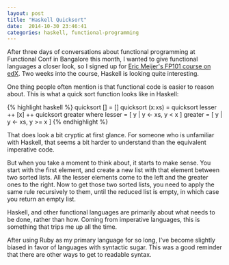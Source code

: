 ```yaml
---
layout: post
title: "Haskell Quicksort"
date:  2014-10-30 23:46:41
categories: haskell, functional-programming
---
```


After three days of conversations about functional programming at Functional Conf in Bangalore this month, I wanted to give functional languages a closer look, so I signed up for [Eric Meijer's FP101 course on edX](https://courses.edx.org/courses/DelftX/FP101x/3T2014/info). Two weeks into the course, Haskell is looking quite interesting.

One thing people often mention is that functional code is easier to reason about. This is what a quick sort function looks like in Haskell:

{% highlight haskell %}
quicksort [] = []
quicksort (x:xs) = quicksort lesser ++ [x] ++ quicksort greater
  where
    lesser =  [ y | y <- xs, y < x  ]
    greater = [ y | y <- xs, y >= x ]
{% endhighlight %}

That does look a bit cryptic at first glance. For someone who is unfamiliar with Haskell, that seems a bit harder to understand than the equivalent imperative code.

But when you take a moment to think about, it starts to make sense. You start with the first element, and create a new list with that element between two sorted lists. All the lesser elements come to the left and the greater ones to the right. Now to get those two sorted lists, you need to apply the same rule recursively to them, until the reduced list is empty, in which case you return an empty list.

Haskell, and other functional languages are primarily about what needs to be done, rather than how. Coming from imperative languages, this is something that trips me up all the time.

After using Ruby as my primary language for so long, I've become slightly biased in favor of languages with syntactic sugar. This was a good reminder that there are other ways to get to readable syntax.

